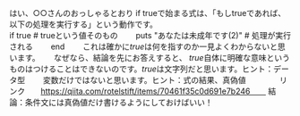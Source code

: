 はい、○○さんのおっしゃるとおり  if trueで始まる式は、「もしtrueであれば、以下の処理を実行する」という動作です。  
if true # trueという値そのもの　　
puts "あなたは未成年です(2)" # 処理が実行される　　
end　　
これは確かに*true*は何を指すのか一見よくわからないと思います。　　
なぜなら、結論を先にお答えすると、 *true*自体に明確な意味というものはつけることはできないのです。*true*は文字列だと思います。ヒント：データ型　　
変数だけではないと思います。ヒント：式の結果、真偽値　　　　
リンク　　https://qiita.com/rotelstift/items/70461f35c0d691e7b246　　
結論：条件文には真偽値だけ書けるようにしておけばいい！　　
